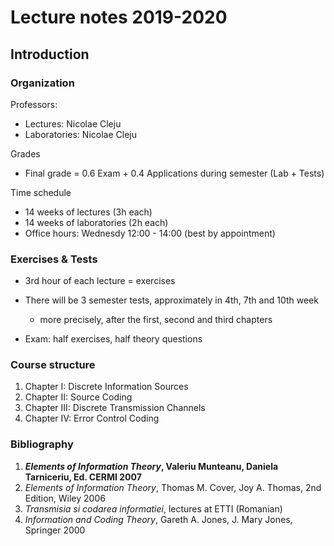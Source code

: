 # Lecture notes 2019-2020

## Introduction

### Organization
Professors:

* Lectures: Nicolae Cleju
* Laboratories: Nicolae Cleju

Grades

* Final grade = 0.6 Exam + 0.4 Applications during semester (Lab + Tests)

Time schedule

* 14 weeks of lectures (3h each)
* 14 weeks of laboratories (2h each)
* Office hours: Wednesdy 12:00 - 14:00 (best by appointment)

### Exercises & Tests

* 3rd hour of each lecture = exercises

* There will be 3 semester tests, approximately in 4th, 7th and 10th week
   - more precisely, after the first, second and third chapters

* Exam: half exercises, half theory questions

### Course structure
1. Chapter I:   Discrete Information Sources
2. Chapter II: Source Coding
3. Chapter III:  Discrete Transmission Channels
4. Chapter IV:  Error Control Coding 

### Bibliography

1. ***Elements of Information Theory*, Valeriu Munteanu, Daniela Tarniceriu, Ed. CERMI 2007**
1. *Elements of Information Theory*, Thomas M. Cover, Joy A. Thomas, 2nd Edition, Wiley 2006
1. *Transmisia si codarea informatiei*, lectures at ETTI (Romanian)
1. *Information and Coding Theory*, Gareth A. Jones, J. Mary Jones, Springer 2000



